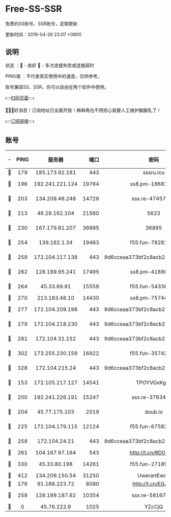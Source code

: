 # Free-SS-SSR

免费的SS账号、SSR账号，定期更新

更新时间：2019-04-26 23:07 +0800

## 说明

状态     ：🙂 - 良好 🙁 - 多次连接失败或连接超时

PING值   ：不代表真实使用中的速度，仅供参考。

账号兼容SS、SSR，你可以自由在两个软件中使用。

👉[扫码页面](https://liesauer.github.io/Free-SS-SSR/)👈

🎉🎉🎉好消息！订阅地址已全面开放！麻麻再也不用担心我要人工维护酸酸乳了！

👉[订阅链接](https://www.liesauer.net/yogurt/subscribe?ACCESS_TOKEN=DAYxR3mMaZAsaqUb)👈

## 账号

|-|PING|服务器|端口|密码|加密方式|区域|
|:----:|:----:|:-----:|-----:|:----:|:----:|:----:|
|🙂|179|185.173.92.181|443|sssru.icu|rc4-md5|RU|
|🙂|196|192.241.221.124|19764|ss8.pm-18681063|aes-256-cfb|US|
|🙂|203|134.209.48.248|14726|ssx.re-47457092|aes-256-cfb|US|
|🙂|213|46.29.162.104|21560|5623|aes-128-ctr|RU|
|🙂|230|167.179.81.207|36895|36895|aes-256-cfb|JP|
|🙂|254|139.162.1.34|19483|f55.fun-79281835|aes-256-cfb|SG|
|🙂|259|172.104.217.138|443|9d6cceaa373bf2c8acb22e60b6a58be6|aes-256-cfb|US|
|🙂|262|128.199.95.241|17495|ss8.pm-41880912|aes-256-cfb|SG|
|🙂|264|45.33.69.91|15558|f55.fun-54336919|aes-256-cfb|US|
|🙂|270|213.183.48.10|14430|ss8.pm-75744161|rc4-md5|RU|
|🙂|277|172.104.209.198|443|9d6cceaa373bf2c8acb22e60b6a58be6|aes-256-cfb|US|
|🙂|279|172.104.218.230|443|9d6cceaa373bf2c8acb22e60b6a58be6|aes-256-cfb|US|
|🙂|281|172.104.31.152|443|9d6cceaa373bf2c8acb22e60b6a58be6|aes-256-cfb|US|
|🙂|302|173.255.230.159|16922|f55.fun-35742732|aes-256-cfb|US|
|🙂|328|172.104.215.24|443|9d6cceaa373bf2c8acb22e60b6a58be6|aes-256-cfb|US|
|🙂|153|172.105.217.127|14541|TPOYVGxKglpi|aes-256-cfb|JP|
|🙂|200|192.241.226.191|15247|ssx.re-37634241|aes-256-cfb|US|
|🙂|204|45.77.175.103|2019|doub.io|aes-128-ctr|SG|
|🙂|225|172.104.179.115|12124|f55.fun-67582155|aes-256-cfb|SG|
|🙂|258|172.104.24.21|443|9d6cceaa373bf2c8acb22e60b6a58be6|aes-256-cfb|US|
|🙂|261|104.167.97.164|543|http://t.cn/RD0D7sx|rc4-md5|CA|
|🙂|330|45.33.80.198|14261|f55.fun-27189216|aes-256-cfb|US|
|🙂|412|134.209.150.54|31250|UwerartEwqe|chacha20|IN|
|🙁|176|91.188.223.72|8080|http://t.cn/EGJIyrl|rc4-md5|RU|
|🙁|258|128.199.187.62|10354|ssx.re-58167399|aes-256-cfb|SG|
|🙁|0|45.76.222.9|1025|YZcCjQ|rc4-md5|JP|
